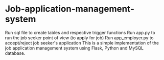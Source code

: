 # Job-application-management-system
Run sql file to create tables and respective trigger functions
Run app.py to run the job seeker point of view (to apply for job)
Run app_employer.py to accept/reject job seeker's application
This is a simple implementation of the job application management system using Flask, Python and MySQL database.
